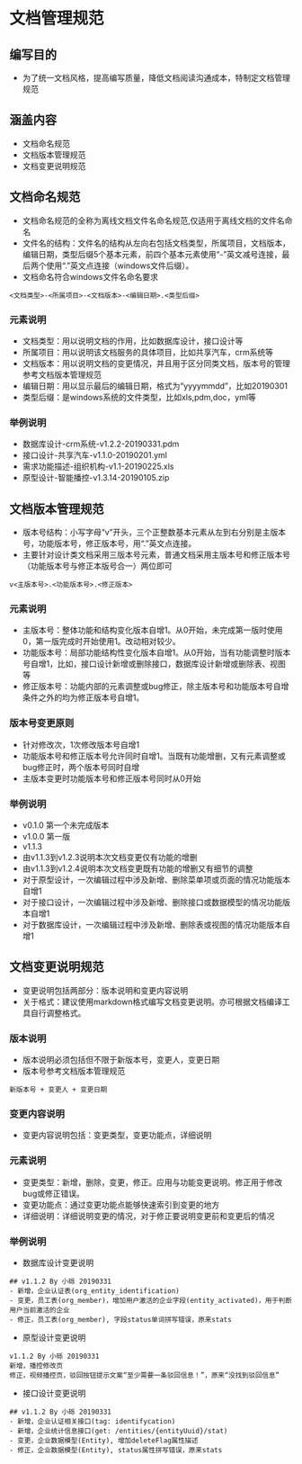 # 文档管理规范
## 编写目的
- 为了统一文档风格，提高编写质量，降低文档阅读沟通成本，特制定文档管理规范

## 涵盖内容
- 文档命名规范
- 文档版本管理规范
- 文档变更说明规范

## 文档命名规范
- 文档命名规范的全称为离线文档文件名命名规范,仅适用于离线文档的文件名命名
- 文件名的结构：文件名的结构从左向右包括文档类型，所属项目，文档版本，编辑日期，类型后缀5个基本元素，前四个基本元素使用“-”英文减号连接，最后两个使用“.”英文点连接（windows文件后缀）。
- 文档命名符合windows文件名命名要求
```
<文档类型>-<所属项目>-<文档版本>-<编辑日期>.<类型后缀>
```
### 元素说明
- 文档类型：用以说明文档的作用，比如数据库设计，接口设计等
- 所属项目：用以说明该文档服务的具体项目，比如共享汽车，crm系统等
- 文档版本：用以说明文档的变更情况，并且用于区分同类文档，版本号的管理参考文档版本管理规范
- 编辑日期：用以显示最后的编辑日期，格式为“yyyymmdd”，比如20190301
- 类型后缀：是windows系统的文件类型，比如xls,pdm,doc，yml等
### 举例说明
- 数据库设计-crm系统-v1.2.2-20190331.pdm
- 接口设计-共享汽车-v1.1.0-20190201.yml
- 需求功能描述-组织机构-v1.1-20190225.xls
- 原型设计-智能播控-v1.3.14-20190105.zip

## 文档版本管理规范
- 版本号结构：小写字母“v”开头，三个正整数基本元素从左到右分别是主版本号，功能版本号，修正版本号，用“.”英文点连接。
- 主要针对设计类文档采用三版本号元素，普通文档采用主版本号和修正版本号（功能版本号与修正本版号合一）两位即可
```
v<主版本号>.<功能版本号>.<修正版本>
```
### 元素说明
- 主版本号：整体功能和结构变化版本自增1。从0开始，未完成第一版时使用0，第一版完成时开始使用1。改动相对较少。
- 功能版本号：局部功能结构性变化版本自增1。从0开始，当有功能调整时版本号自增1，比如，接口设计新增或删除接口，数据库设计新增或删除表、视图等
- 修正版本号：功能内部的元素调整或bug修正，除主版本号和功能版本号自增条件之外的均为修正版本号自增1。
### 版本号变更原则
- 针对修改次，1次修改版本号自增1
- 功能版本号和修正版本号允许同时自增1。当既有功能增删，又有元素调整或bug修正时，两个版本号同时自增
- 主版本变更时功能版本号和修正版本号同时从0开始
### 举例说明
- v0.1.0 第一个未完成版本
- v1.0.0 第一版
- v1.1.3
- 由v1.1.3到v1.2.3说明本次文档变更仅有功能的增删
- 由v1.1.3到v1.2.4说明本次文档变更既有功能的增删又有细节的调整
- 对于原型设计，一次编辑过程中涉及新增、删除菜单项或页面的情况功能版本自增1
- 对于接口设计，一次编辑过程中涉及新增、删除接口或数据模型的情况功能版本自增1
- 对于数据库设计，一次编辑过程中涉及新增、删除表或视图的情况功能版本自增1

## 文档变更说明规范
- 变更说明包括两部分：版本说明和变更内容说明
- 关于格式：建议使用markdown格式编写文档变更说明。亦可根据文档编译工具自行调整格式。
### 版本说明
- 版本说明必须包括但不限于新版本号，变更人，变更日期
- 版本号参考文档版本管理规范
```
新版本号 + 变更人 + 变更日期
```
### 变更内容说明
- 变更内容说明包括：变更类型，变更功能点，详细说明
### 元素说明
- 变更类型：新增，删除，变更，修正。应用与功能变更说明。修正用于修改bug或修正错误。
- 变更功能点：通过变更功能点能够快速索引到变更的地方
- 详细说明：详细说明变更的情况，对于修正要说明变更前和变更后的情况
### 举例说明
- 数据库设计变更说明
```
## v1.1.2 By 小砾 20190331
- 新增，企业认证表(org_entity_identification)
- 变更，员工表(org_member)，增加用户激活的企业字段(entity_activated)，用于判断用户当前激活的企业
- 修正，员工表(org_member), 字段status单词拼写错误，原来stats
```
- 原型设计变更说明
```
v1.1.2 By 小砾 20190331
新增，播控修改页
修正，视频播控页，驳回按钮提示文案“至少需要一条驳回信息！”，原来“没找到驳回信息”
```
- 接口设计变更说明
```
## v1.1.2 By 小砾 20190331
- 新增，企业认证相关接口(tag: identifycation)
- 新增，企业统计信息接口(get: /entities/{entityUuid}/stat)
- 变更，企业数据模型(Entity), 增加deleteFlag属性描述
- 修正，企业数据模型(Entity), status属性拼写错误，原来stats
```
